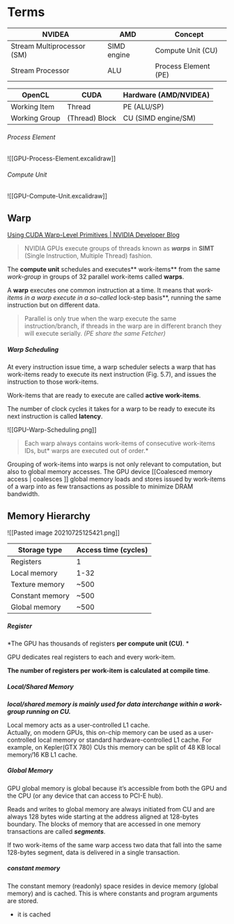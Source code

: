 
# Terms

| NVIDEA                     | AMD         |      Concept                |
| -------------------------- | ----------- | -------------------- |
| Stream Multiprocessor (SM) | SIMD engine | Compute Unit (CU)    |
| Stream Processor           | ALU         | Process Element (PE) |

| OpenCL        | CUDA           | Hardware (AMD/NVIDEA) |
| ------------- | -------------- | --------------------- |
| Working Item  | Thread         | PE (ALU/SP)           |
| Working Group | (Thread) Block | CU (SIMD engine/SM)   |


######  Process Element

![[GPU-Process-Element.excalidraw]]

###### Compute Unit

![[GPU-Compute-Unit.excalidraw]]

## Warp 

[Using CUDA Warp-Level Primitives | NVIDIA Developer Blog](https://developer.nvidia.com/blog/using-cuda-warp-level-primitives/)

> NVIDIA GPUs execute groups of threads known as **_warps_** in **SIMT** (Single Instruction, Multiple Thread) fashion.

The **compute unit** schedules and executes** work-items** from the same *work-group* in groups of 32 parallel work-items called **warps**.

A **warp** executes one common instruction at a time. It means that *work-items *in a warp execute in a so-called** lock-step basis**, running the same instruction but on different data.

> Parallel is only true when the warp execute the same instruction/branch, if threads in the warp are in different branch they will execute serially. 
> *(PE share the same Fetcher)*

##### Warp Scheduling
At every instruction issue time, a warp scheduler selects a warp that has work-items ready to execute its next instruction (Fig. 5.7), and issues the instruction to those  work-items.

Work-items that are ready to execute are called **active work-items**. 

The number of clock cycles it takes for a warp to be ready to execute its next instruction is called **latency**.

![[GPU-Warp-Scheduling.png]]
> Each warp always contains work-items of consecutive work-items IDs, but* warps are executed out of order.*

Grouping of work-items into warps is not only relevant to computation, but also to global memory accesses. The GPU device [[Coalesced memory access | coalesces ]] global memory loads and stores issued by work-items of a warp into as few transactions as possible to minimize DRAM bandwidth.

## Memory Hierarchy

![[Pasted image 20210725125421.png]]

| Storage type    | Access time (cycles) |
| --------------- | -------------------- |
| Registers       | 1                    |
| Local memory    | 1-32                 |
| Texture memory  | ~500                 |
| Constant memory | ~500                 |
| Global memory   | ~500                 |

##### Register

*The GPU has thousands of registers **per compute unit (CU)**. *

GPU dedicates real registers to each and every work-item. 

**The number of registers per work-item is calculated at compile time**.


##### Local/Shared Memory

***local/shared memory is mainly  used for data interchange within a work-group running on CU.***

Local memory acts as a user-controlled L1 cache.  
	Actually, on modern GPUs, this on-chip memory can be used as a user-controlled local memory or standard hardware-controlled L1 cache. For example, on Kepler(GTX 780) CUs this memory can be split of 48 KB local memory/16 KB L1 cache.
	
##### Global Memory
GPU global memory is global because it’s accessible from both the GPU and the CPU (or any device that can access to PCI-E hub).

Reads and writes to global memory are always initiated from CU and are always 128 bytes wide starting at the address aligned at 128-bytes boundary. The blocks of memory that are accessed in one memory transactions are called ***segments***.

If two work-items of the same warp access two data that fall into the same 128-bytes segment, data is delivered in a single transaction.


#####    constant memory

The constant memory (readonly) space resides in device memory (global memory) and is cached. This is where constants and program arguments are stored.
-    it is cached